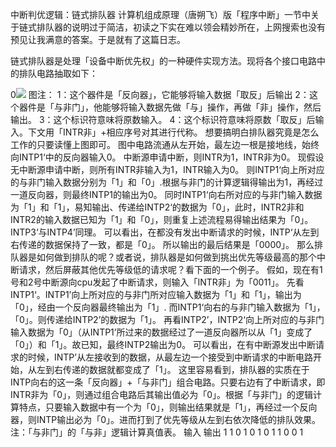 中断判优逻辑：链式排队器
计算机组成原理（唐朔飞）版「程序中断」一节中关于链式排队器的说明过于简洁，初读之下实在难以领会精妙所在，上网搜索也没有预见让我满意的答案。于是就有了这篇日志。

链式排队器是处理「设备中断优先权」的一种硬件实现方法。现将各个接口电路中的排队电路抽取如下：

0![](D:\article\article\CodeCareer\0.png)
图注：
1：这个器件是「反向器」，它能够将输入数据「取反」后输出
2：这个器件是「与非门」，他能够将输入数据先做「与」操作，再做「非」操作，然后输出。
3：这个标识符意味将原数输入。
4：这个标识符意味将原数「取反」后输入。下文用「INTR非」+相应序号对其进行代称。
想要搞明白排队器究竟是怎么工作的只要读懂上图即可。
图中电路流通从左开始，最左边一根是接地线，始终向INTP1‘中的反向器输入0。
中断源申请中断，则INTR为1，INTR非为0。
现假设无中断源申请中断，则所有INTR非输入为1，INTR输入为0。
则INTP1‘向上所对应的与非门输入数据分别为「1」和「0」.根据与非门的计算逻辑得输出为1，再经过一道反向器，则最终INTP1的输出为0。
同时INTP1‘向右所对应的与非门输入数据为「1」和「1」，易知输出、传递给INTP2‘的数据为「0」，此时，INTR2非和INTR2的输入数据已知为「1」和「0」，则重复上述流程易得输出结果为「0」。
INTP3‘与INTP4’同理。
可以看出，在都没有发出中断请求的时候，INTP‘从左到右传递的数据保持了一致，都是「0」。
所以输出的最后结果是「0000」。
那么排队器是如何做到排队的呢？或者说，排队器是如何做到挑出优先等级最高的那个中断请求，然后屏蔽其他优先等级低的请求呢？看下面的一个例子。
假如，现在有1号和2号中断源向cpu发起了中断请求，则输入「INTR非」为「0011」。
先看INTP1‘。INTP1’向上所对应的与非门所对应输入数据为「1」和「1」，输出为「0」，经由一个反向器最终输出为「1」.
而INTP1‘向右的与非门输入数据为「1」，「0」。则传递给INTP2’的数据为「1」。
再看INTP2’，INTP2‘向上所对应的与非门输入数据为「0」（从INTP1’所过来的数据经过了一道反向器所以从「1」变成了「0」）和「1」。故已知，最终INTP2输出为0。
可以看出，在有中断源发出中断请求的时候，INTP’从左接收到的数据，从最左边一个接受到中断请求的中断电路开始，从左到右传递的数据就都变成了「1」。
这里容易看到，排队器的实质在于INTP向右的这一条「反向器」+「与非门」组合电路。只要右边有了中断请求，即INTR非为「0」，则通过组合电路后其输出值必为「0」。根据「与非门」的逻辑计算特点，只要输入数据中有一个为「0」，则输出结果就是「1」，再经过一个反向器，则INTP输出必为「0」。进而打到了优先等级从左到右依次降低的排队效果。
注：「与非门」的「与非」逻辑计算真值表。
           输入 输出
           1  1      0
           1  0      1
           0  1      1
           0  0      1